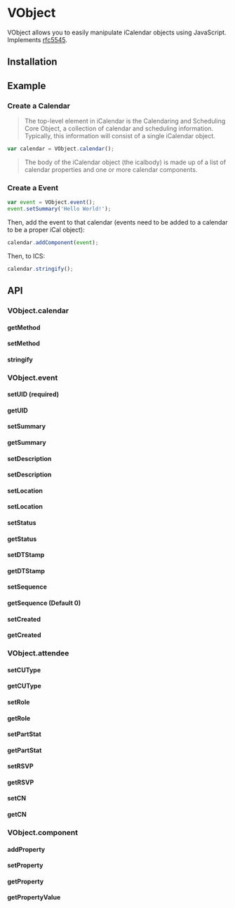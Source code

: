 VObject
=====

VObject allows you to easily manipulate iCalendar objects using JavaScript. Implements [rfc5545](http://tools.ietf.org/html/rfc5545).

Installation
---

Example
---

### Create a Calendar

> The top-level element in iCalendar is the Calendaring and Scheduling Core Object, a collection of calendar and scheduling information. Typically, this information will consist of a single iCalendar object.


```js
var calendar = VObject.calendar();
```

> The body of the iCalendar object (the icalbody) is made up of a list of calendar properties and one or more calendar components.

### Create a Event

```js
var event = VObject.event();
event.setSummary('Hello World!');
```

Then, add the event to that calendar (events need to be added to a calendar to be a proper iCal object):

```js
calendar.addComponent(event);
```

Then, to ICS:

```js
calendar.stringify();
```

API
---

### VObject.calendar

#### getMethod
#### setMethod
#### stringify

### VObject.event

#### setUID (required)
#### getUID
#### setSummary
#### getSummary
#### setDescription
#### setDescription
#### setLocation
#### setLocation
#### setStatus
#### getStatus
#### setDTStamp
#### getDTStamp
#### setSequence
#### getSequence (Default 0)
#### setCreated
#### getCreated

### VObject.attendee

#### setCUType
#### getCUType
#### setRole
#### getRole
#### setPartStat
#### getPartStat
#### setRSVP
#### getRSVP
#### setCN
#### getCN

### VObject.component
#### addProperty
#### setProperty
#### getProperty
#### getPropertyValue